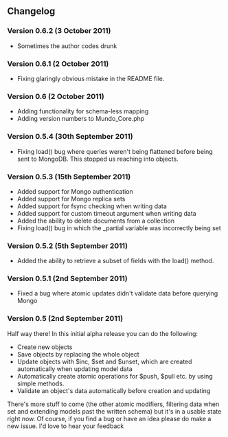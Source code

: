 Changelog
---------

### Version 0.6.2 (3 October 2011)

* Sometimes the author codes drunk

### Version 0.6.1 (2 October 2011)

* Fixing glaringly obvious mistake in the README file.

### Version 0.6 (2 October 2011)

* Adding functionality for schema-less mapping
* Adding version numbers to Mundo_Core.php

### Version 0.5.4 (30th September 2011)

* Fixing load() bug where queries weren't being flattened before being sent to MongoDB. This stopped us reaching into objects.

### Version 0.5.3 (15th September 2011)

* Added support for Mongo authentication
* Added support for Mongo replica sets
* Added support for fsync checking when writing data
* Added support for custom timeout argument when writing data
* Added the ability to delete documents from a collection
* Fixing load() bug in which the _partial variable was incorrectly being set

### Version 0.5.2 (5th September 2011)

* Added the ability to retrieve a subset of fields with the load() method.

### Version 0.5.1 (2nd September 2011)

* Fixed a bug where atomic updates didn't validate data before querying Mongo

### Version 0.5 (2nd September 2011)

Half way there! In this initial alpha release you can do the following:

* Create new objects
* Save objects by replacing the whole object
* Update objects with $inc, $set and $unset, which are created automatically when updating model data
* Automatically create atomic operations for $push, $pull etc. by using simple methods.
* Validate an object's data automatically before creation and updating

There's more stuff to come (the other atomic modifiers, filtering data when set and extending models past the written schema) but it's in a usable state right now. Of course, if you find a bug or have an idea please do make a new issue. I'd love to hear your feedback
